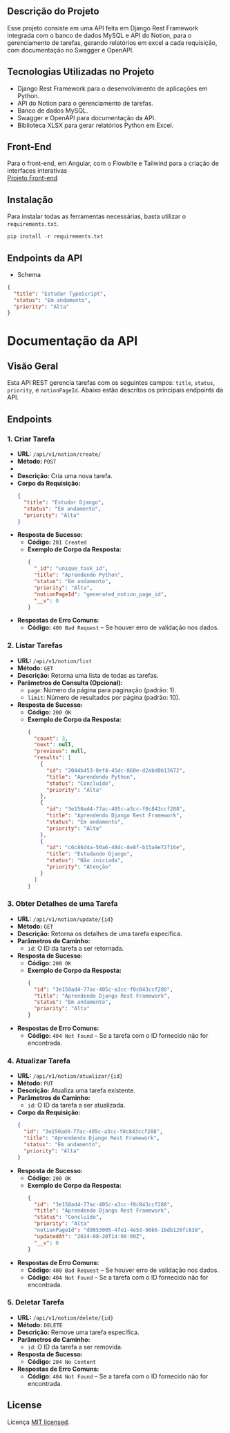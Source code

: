 ## Descrição do Projeto

Esse projeto consiste em uma API feita em Django Rest Framework integrada com o banco de dados MySQL e API do Notion, para o gerenciamento de tarefas, gerando relatórios em excel a cada requisição, com documentação no Swagger e OpenAPI.

## Tecnologias Utilizadas no Projeto

- Django Rest Framework para o desenvolvimento de aplicações em Python.
- API do Notion para o gerenciamento de tarefas.
- Banco de dados MySQL.
- Swagger e OpenAPI para documentação da API.
- Biblioteca XLSX para gerar relatórios Python em Excel.

## Front-End

Para o front-end, em Angular, com o Flowbite e Tailwind para a criação de interfaces interativas
<br>
[Projeto Front-end](https://github.com/RobsonFe/notion-front)

## **Instalação**

Para instalar todas as ferramentas necessárias, basta utilizar o `requirements.txt`.

```python
pip install -r requirements.txt
```

## Endpoints da API

- Schema

```json
{
  "title": "Estudar TypeScript",
  "status": "Em andamento",
  "priority": "Alta"
}
```

# Documentação da API

## Visão Geral

Esta API REST gerencia tarefas com os seguintes campos: `title`, `status`, `priority`, e `notionPageId`. Abaixo estão descritos os principais endpoints da API.

## Endpoints

### 1. **Criar Tarefa**

- **URL:** `/api/v1/notion/create/`
- **Método:** `POST`
-
- **Descrição:** Cria uma nova tarefa.
- **Corpo da Requisição:**
  ```json
  {
    "title": "Estudar Django",
    "status": "Em andamento",
    "priority": "Alta"
  }
  ```
- **Resposta de Sucesso:**
  - **Código:** `201 Created`
  - **Exemplo de Corpo da Resposta:**
    ```json
    {
      "_id": "unique_task_id",
      "title": "Aprendendo Python",
      "status": "Em andamento",
      "priority": "Alta",
      "notionPageId": "generated_notion_page_id",
      "__v": 0
    }
    ```
- **Respostas de Erro Comuns:**
  - **Código:** `400 Bad Request` – Se houver erro de validação nos dados.

### 2. **Listar Tarefas**

- **URL:** `/api/v1/notion/list`
- **Método:** `GET`
- **Descrição:** Retorna uma lista de todas as tarefas.
- **Parâmetros de Consulta (Opcional):**
  - `page`: Número da página para paginação (padrão: 1).
  - `limit`: Número de resultados por página (padrão: 10).
- **Resposta de Sucesso:**
  - **Código:** `200 OK`
  - **Exemplo de Corpo da Resposta:**
    ```json
    {
      "count": 3,
      "next": null,
      "previous": null,
      "results": [
        {
          "id": "2044b453-8ef4-45dc-860e-d2abd0b13672",
          "title": "Aprendendo Python",
          "status": "Concluído",
          "priority": "Alta"
        },
        {
          "id": "3e150ad4-77ac-405c-a3cc-f0c843ccf288",
          "title": "Aprendendo Django Rest Framework",
          "status": "Em andamento",
          "priority": "Alta"
        },
        {
          "id": "c6c86d4a-50a6-48dc-8e8f-b15a9e72f16e",
          "title": "Estudando Django",
          "status": "Não iniciada",
          "priority": "Atenção"
        }
      ]
    }
    ```

### 3. **Obter Detalhes de uma Tarefa**

- **URL:** `/api/v1/notion/update/{id}`
- **Método:** `GET`
- **Descrição:** Retorna os detalhes de uma tarefa específica.
- **Parâmetros de Caminho:**
  - `id`: O ID da tarefa a ser retornada.
- **Resposta de Sucesso:**
  - **Código:** `200 OK`
  - **Exemplo de Corpo da Resposta:**
    ```json
    {
      "id": "3e150ad4-77ac-405c-a3cc-f0c843ccf288",
      "title": "Aprendendo Django Rest Framework",
      "status": "Em andamento",
      "priority": "Alta"
    }
    ```
- **Respostas de Erro Comuns:**
  - **Código:** `404 Not Found` – Se a tarefa com o ID fornecido não for encontrada.

### 4. **Atualizar Tarefa**

- **URL:** `/api/v1/notion/atualizar/{id}`
- **Método:** `PUT`
- **Descrição:** Atualiza uma tarefa existente.
- **Parâmetros de Caminho:**
  - `id`: O ID da tarefa a ser atualizada.
- **Corpo da Requisição:**
  ```json
  {
    "id": "3e150ad4-77ac-405c-a3cc-f0c843ccf288",
    "title": "Aprendendo Django Rest Framework",
    "status": "Em andamento",
    "priority": "Alta"
  }
  ```
- **Resposta de Sucesso:**
  - **Código:** `200 OK`
  - **Exemplo de Corpo da Resposta:**
    ```json
    {
      "id": "3e150ad4-77ac-405c-a3cc-f0c843ccf288",
      "title": "Aprendendo Django Rest Framework",
      "status": "Concluído",
      "priority": "Alta"
      "notionPageId": "d9053095-4fe1-4e53-90b6-1bdb126fc838",
      "updatedAt": "2024-08-20T14:00:00Z",
      "__v": 0
    }
    ```
- **Respostas de Erro Comuns:**
  - **Código:** `400 Bad Request` – Se houver erro de validação nos dados.
  - **Código:** `404 Not Found` – Se a tarefa com o ID fornecido não for encontrada.

### 5. **Deletar Tarefa**

- **URL:** `/api/v1/notion/delete/{id}`
- **Método:** `DELETE`
- **Descrição:** Remove uma tarefa específica.
- **Parâmetros de Caminho:**
  - `id`: O ID da tarefa a ser removida.
- **Resposta de Sucesso:**
  - **Código:** `204 No Content`
- **Respostas de Erro Comuns:**
  - **Código:** `404 Not Found` – Se a tarefa com o ID fornecido não for encontrada.

## License

Licença [MIT licensed](LICENSE).
